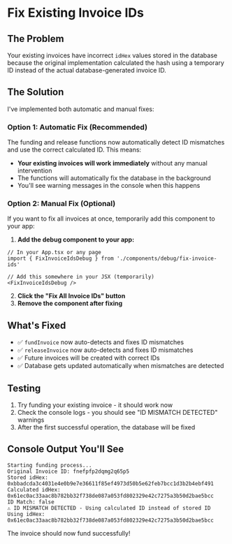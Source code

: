 # Fix Existing Invoice IDs

## The Problem
Your existing invoices have incorrect `idHex` values stored in the database because the original implementation calculated the hash using a temporary ID instead of the actual database-generated invoice ID.

## The Solution
I've implemented both automatic and manual fixes:

### Option 1: Automatic Fix (Recommended)
The funding and release functions now automatically detect ID mismatches and use the correct calculated ID. This means:
- **Your existing invoices will work immediately** without any manual intervention
- The functions will automatically fix the database in the background
- You'll see warning messages in the console when this happens

### Option 2: Manual Fix (Optional)
If you want to fix all invoices at once, temporarily add this component to your app:

1. **Add the debug component to your app:**
```tsx
// In your App.tsx or any page
import { FixInvoiceIdsDebug } from './components/debug/fix-invoice-ids'

// Add this somewhere in your JSX (temporarily)
<FixInvoiceIdsDebug />
```

2. **Click the "Fix All Invoice IDs" button**
3. **Remove the component after fixing**

## What's Fixed
- ✅ `fundInvoice` now auto-detects and fixes ID mismatches
- ✅ `releaseInvoice` now auto-detects and fixes ID mismatches  
- ✅ Future invoices will be created with correct IDs
- ✅ Database gets updated automatically when mismatches are detected

## Testing
1. Try funding your existing invoice - it should work now
2. Check the console logs - you should see "ID MISMATCH DETECTED" warnings
3. After the first successful operation, the database will be fixed

## Console Output You'll See
```
Starting funding process...
Original Invoice ID: fnefpfp2dqmg2q65p5
Stored idHex: 0xbbadcda3c4031e4e0b9e7e36611f85ef4973d50b5e62feb7bcc1d3b2b4ebf491
Calculated idHex: 0x61ec0ac33aac8b782bb32f738de087a053fd802329e42c7275a3b50d2bae5bcc
ID Match: false
⚠️ ID MISMATCH DETECTED - Using calculated ID instead of stored ID
Using idHex: 0x61ec0ac33aac8b782bb32f738de087a053fd802329e42c7275a3b50d2bae5bcc
```

The invoice should now fund successfully!